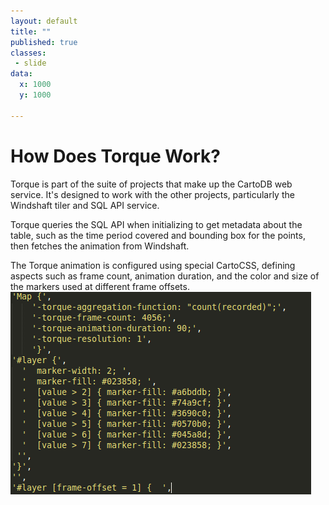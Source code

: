 ```yaml
---
layout: default
title: ""
published: true
classes:
 - slide
data:
  x: 1000
  y: 1000

---
```


# How Does Torque Work? #

Torque is part of the suite of projects that make up the CartoDB web service.
It's designed to work with the other projects, particularly the Windshaft tiler and SQL API service.

Torque queries the SQL API when initializing to get metadata about the table, such as the time 
period covered and bounding box for the points, then fetches the animation from Windshaft.

The Torque animation is configured using special CartoCSS, defining aspects such as frame count,
animation duration, and the color and size of the markers used at different frame offsets.
![Screenshot](img/torque_cartocss.png "Torque CartoCSS")